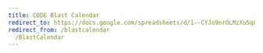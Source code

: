 ```yaml
---
title: CODE Blast Calendar
redirect_to: https://docs.google.com/spreadsheets/d/1--CYJo9nrOLMzXu5q8_2Fnld_1hRQe1p1RKSaiCTZfg/edit
redirect_from: /blastcalendar
  /BlastCalendar
---
```

